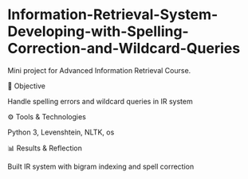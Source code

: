 # Information-Retrieval-System-Developing-with-Spelling-Correction-and-Wildcard-Queries
Mini project for Advanced Information Retrieval Course.

🎯 Objective

Handle spelling errors and wildcard queries in IR system

⚙️ Tools & Technologies

Python 3, Levenshtein, NLTK, os

📊 Results & Reflection

Built IR system with bigram indexing and spell correction
